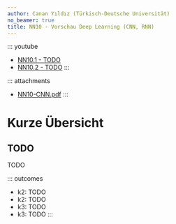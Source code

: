 ```yaml
---
author: Canan Yıldız (Türkisch-Deutsche Universität)
no_beamer: true
title: NN10 - Vorschau Deep Learning (CNN, RNN)
---
```


::: youtube
-   [NN10.1 - TODO](https://youtu.be/TODO)
-   [NN10.2 - TODO](https://youtu.be/TODO)
:::

::: attachments
-   [NN10-CNN.pdf](https://github.com/Artificial-Intelligence-HSBI-TDU/KI-Vorlesung/blob/master/lecture/nn/files/NN10-CNN.pdf)
:::

# Kurze Übersicht

## TODO

TODO

::: outcomes
-   k2: TODO
-   k2: TODO
-   k3: TODO
-   k3: TODO
:::
